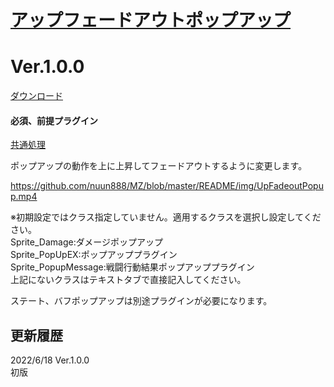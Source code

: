 # [アップフェードアウトポップアップ](https://raw.githubusercontent.com/nuun888/MZ/master/NUUN_UpFadeoutPopup.js)
# Ver.1.0.0
[ダウンロード](https://raw.githubusercontent.com/nuun888/MZ/master/NUUN_UpFadeoutPopup.js)
#### 必須、前提プラグイン
[共通処理](https://github.com/nuun888/MZ/blob/master/README/Base.md)  

ポップアップの動作を上に上昇してフェードアウトするように変更します。  

https://github.com/nuun888/MZ/blob/master/README/img/UpFadeoutPopup.mp4

※初期設定ではクラス指定していません。適用するクラスを選択し設定してください。  
Sprite_Damage:ダメージポップアップ  
Sprite_PopUpEX:ポップアッププラグイン  
Sprite_PopupMessage:戦闘行動結果ポップアッププラグイン  
上記にないクラスはテキストタブで直接記入してください。  

ステート、バフポップアップは別途プラグインが必要になります。

## 更新履歴
2022/6/18 Ver.1.0.0  
初版  
